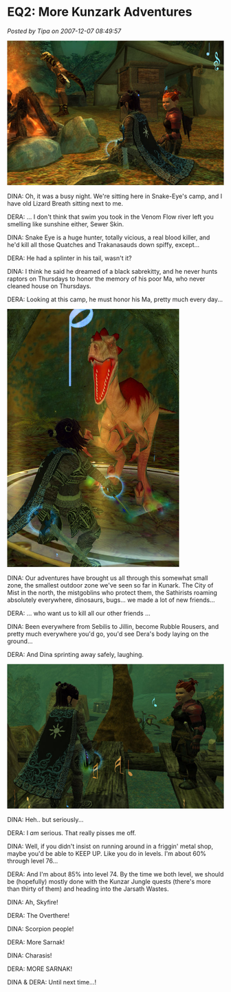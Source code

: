 # EQ2: More Kunzark Adventures

*Posted by Tipa on 2007-12-07 08:49:57*

![everquest2-2007-12-07-07-17-31-47.jpg](../uploads/2007/12/everquest2-2007-12-07-07-17-31-47.jpg)

DINA: Oh, it was a busy night. We're sitting here in Snake-Eye's camp, and I have old Lizard Breath sitting next to me.

DERA: ... I don't think that swim you took in the Venom Flow river left you smelling like sunshine either, Sewer Skin.

DINA: Snake Eye is a huge hunter, totally vicious, a real blood killer, and he'd kill all those Quatches and Trakanasauds down spiffy, except...

DERA: He had a splinter in his tail, wasn't it?

DINA: I think he said he dreamed of a black sabrekitty, and he never hunts raptors on Thursdays to honor the memory of his poor Ma, who never cleaned house on Thursdays.

DERA: Looking at this camp, he must honor his Ma, pretty much every day...

![everquest2-2007-12-07-07-14-31-93.jpg](../uploads/2007/12/everquest2-2007-12-07-07-14-31-93.jpg)

DINA: Our adventures have brought us all through this somewhat small zone, the smallest outdoor zone we've seen so far in Kunark. The City of Mist in the north, the mistgoblins who protect them, the Sathirists roaming absolutely everywhere, dinosaurs, bugs... we made a lot of new friends...

DERA: ... who want us to kill all our other friends ...

DINA: Been everywhere from Sebilis to Jillin, become Rubble Rousers, and pretty much everywhere you'd go, you'd see Dera's body laying on the ground...

DERA: And Dina sprinting away safely, laughing.

![everquest2-2007-12-07-07-05-53-44.jpg](../uploads/2007/12/everquest2-2007-12-07-07-05-53-44.jpg)

DINA: Heh.. but seriously...

DERA: I *am* serious. That really pisses me off.

DINA: Well, if you didn't insist on running around in a friggin' metal shop, maybe you'd be able to KEEP UP. Like you do in levels. I'm about 60% through level 76...

DERA: And I'm about 85% into level 74. By the time we both level, we should be (hopefully) mostly done with the Kunzar Jungle quests (there's more than thirty of them) and heading into the Jarsath Wastes.

DINA: Ah, Skyfire!

DERA: The Overthere!

DINA: Scorpion people!

DERA: More Sarnak!

DINA: Charasis!

DERA: MORE SARNAK!

DINA & DERA: Until next time...!

